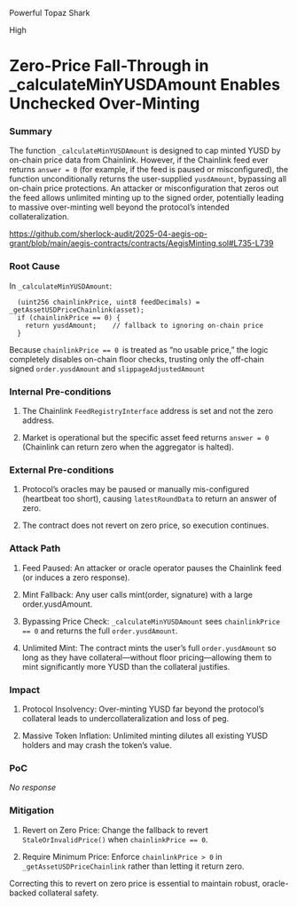 Powerful Topaz Shark

High

# Zero-Price Fall-Through in _calculateMinYUSDAmount Enables Unchecked Over-Minting

### Summary

The function `_calculateMinYUSDAmount` is designed to cap minted YUSD by on-chain price data from Chainlink. However, if the Chainlink feed ever returns `answer = 0` (for example, if the feed is paused or misconfigured), the function unconditionally returns the user-supplied `yusdAmount`, bypassing all on-chain price protections. An attacker or misconfiguration that zeros out the feed allows unlimited minting up to the signed order, potentially leading to massive over-minting well beyond the protocol’s intended collateralization.

https://github.com/sherlock-audit/2025-04-aegis-op-grant/blob/main/aegis-contracts/contracts/AegisMinting.sol#L735-L739

### Root Cause

In `_calculateMinYUSDAmount`:

      (uint256 chainlinkPrice, uint8 feedDecimals) = _getAssetUSDPriceChainlink(asset);
      if (chainlinkPrice == 0) {
        return yusdAmount;    // fallback to ignoring on-chain price
      }

Because `chainlinkPrice == 0 `is treated as “no usable price,” the logic completely disables on-chain floor checks, trusting only the off-chain signed `order.yusdAmount` and `slippageAdjustedAmount`

### Internal Pre-conditions

1. The Chainlink `FeedRegistryInterface` address is set and not the zero address.

2. Market is operational but the specific asset feed returns `answer = 0` (Chainlink can return zero when the aggregator is halted).

### External Pre-conditions

1. Protocol’s oracles may be paused or manually mis-configured (heartbeat too short), causing `latestRoundData` to return an answer of zero.

2. The contract does not revert on zero price, so execution continues.

### Attack Path

1. Feed Paused: An attacker or oracle operator pauses the Chainlink feed (or induces a zero response).

2. Mint Fallback: Any user calls mint(order, signature) with a large order.yusdAmount.

3. Bypassing Price Check: `_calculateMinYUSDAmount` sees `chainlinkPrice == 0` and returns the full `order.yusdAmount`.

4. Unlimited Mint: The contract mints the user’s full `order.yusdAmount` so long as they have collateral—without floor pricing—allowing them to mint significantly more YUSD than the collateral justifies.

### Impact

1. Protocol Insolvency: Over-minting YUSD far beyond the protocol’s collateral leads to undercollateralization and loss of peg.

2. Massive Token Inflation: Unlimited minting dilutes all existing YUSD holders and may crash the token’s value.

### PoC

_No response_

### Mitigation

1. Revert on Zero Price: Change the fallback to revert `StaleOrInvalidPrice()` when `chainlinkPrice == 0`.

2. Require Minimum Price: Enforce `chainlinkPrice > 0` in `_getAssetUSDPriceChainlink` rather than letting it return zero.

Correcting this to revert on zero price is essential to maintain robust, oracle-backed collateral safety.